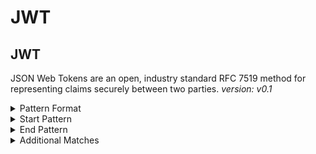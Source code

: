 <!-- WARNING: This README is generated automatically
-->

# JWT

## JWT


JSON Web Tokens are an open, industry standard RFC 7519 method for representing claims securely between two parties.
_version: v0.1_



<details>
<summary>Pattern Format</summary>

```regex
e(?:y[IJ]|yL[CD]|yA[JKgi]|w[ko][JKgi])[A-Za-z0-9_-]{10,}(?:fQ|[3HXn]0|[1BFJNRVZdhlpx]9)={0,2}\.e(?:y[IJ]|yL[CD]|yA[JKgi]|w[ko][JKgi])[A-Za-z0-9_-]{10,}(?:fQ|[3HXn]0|[1BFJNRVZdhlpx]9)={0,2}(?:\.?[A-Za-z0-9_-]+={0,2})?
```

</details>

<details>
<summary>Start Pattern</summary>

```regex
[^0-9A-Za-z_.-]|\A
```

</details><details>
<summary>End Pattern</summary>

```regex
[^0-9A-Za-z_.=-]|\z
```

</details>

<details>
<summary>Additional Matches</summary>

Add these additional matches to the [Secret Scanning Custom Pattern](https://docs.github.com/en/enterprise-cloud@latest/code-security/secret-scanning/defining-custom-patterns-for-secret-scanning#example-of-a-custom-pattern-specified-using-additional-requirements).


- Not Match:

  ```regex
  ^eyJhbGciOiJIUzI1NiIsInR5cCI6IkpXVCJ9\.eyJrZXkiOiJrZXkxIiwiZXhwIjo[A-Za-z0-9_-]+(JlgtQW16LVNpZ25lZEhlYWRlcnM9aG9zdCZhY3Rvcl9pZD0wJmtleV9pZD0wJnJlcG9faWQ9MCJ9|ZYLUFtei1TaWduZWRIZWFkZXJzPWhvc3QmYWN0b3JfaWQ9MCZrZXlfaWQ9MCZyZXBvX2lkPTAifQ|mWC1BbXotU2lnbmVkSGVhZGVycz1ob3N0JmFjdG9yX2lkPTAma2V5X2lkPTAmcmVwb19pZD0wIn0)
  ```

</details>